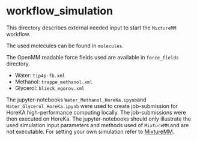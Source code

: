 # workflow_simulation

This directory describes external needed input to start the `MixtureMM` workflow.

The used molecules can be found in `molecules`.

The OpenMM readable force fields used are available in `force_fields` directory.
* Water: `tip4p-fb.xml`
* Methanol: `trappe_methanol.xml`
* Glycerol: `blieck_egorov.xml`

The jupyter-notebooks `Water_Methanol_HoreKa.ipynb`and `Water_Glycerol_HoreKa.ipynb` were used to create job-submission for HoreKA high-performance computing locally. The job-submissions were then executed on HoreKa. The jupyter-notebooks should only illustrate the used simulation input parameters and methods used of `MixtureMM` and are not executable. For setting your own simulation refer to [MixtureMM](https://coldcoffee97.github.io/mixturemm/). 
